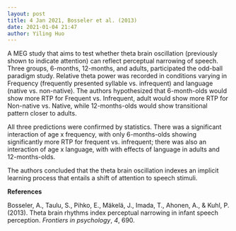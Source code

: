 ```yaml
---
layout: post
title: 4 Jan 2021, Bosseler et al. (2013)
date: 2021-01-04 21:47
author: Yiling Huo
---
```

<!-- wp:paragraph -->
<p>A MEG study that aims to test whether theta brain oscillation (previously shown to indicate attention) can reflect perceptual narrowing of speech. Three groups, 6-months, 12-months, and adults, participated the odd-ball paradigm study. Relative theta power was recorded in conditions varying in Frequency (frequently presented syllable vs. infrequent) and language (native vs. non-native). The authors hypothesized that 6-month-olds would show more RTP for Frequent vs. Infrequent, adult would show more RTP for Non-native vs. Native, while 12-months-olds would show transitional pattern closer to adults.</p>
<!-- /wp:paragraph -->

<!-- wp:paragraph -->
<p>All three predictions were confirmed by statistics. There was a significant interaction of age x frequency, with only 6-months-olds showing significantly more RTP for frequent vs. infrequent; there was also an interaction of age x language, with with effects of language in adults and 12-months-olds.</p>
<!-- /wp:paragraph -->

<!-- wp:paragraph -->
<p>The authors concluded that the theta brain oscillation indexes an implicit learning process that entails a shift of attention to speech stimuli.</p>
<!-- /wp:paragraph -->

<!-- wp:paragraph -->
<p><strong>References </strong></p>
<!-- /wp:paragraph -->

<!-- wp:paragraph -->
<p>Bosseler, A., Taulu, S., Pihko, E., Mäkelä, J., Imada, T., Ahonen, A., &amp; Kuhl, P. (2013). Theta brain rhythms index perceptual narrowing in infant speech perception. <em>Frontiers in psychology</em>, <em>4</em>, 690.</p>
<!-- /wp:paragraph -->
